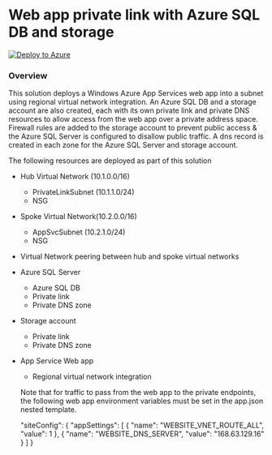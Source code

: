 # Web app private link with Azure SQL DB and storage

[![Deploy to Azure](https://aka.ms/deploytoazurebutton)](https://portal.azure.com/#create/Microsoft.Template/uri/https%3A%2F%2Fraw.githubusercontent.com%2Fmafiaboy1994%2Fweb-app-regional-vnet-pe-sql-storage%2Fmain%2Fazuredeploy.json) 


### Overview

This solution deploys a Windows Azure App Services web app into a subnet using regional virtual network integration. An Azure SQL DB and a storage account are also created, each with its own private link and private DNS resources to allow access from the web app over a private address space. Firewall rules are added to the storage account to prevent public access & the Azure SQL Server is configured to disallow public traffic. A dns record is created in each zone for the Azure SQL Server and storage account.

The following resources are deployed as part of this solution

- Hub Virtual Network (10.1.0.0/16)
  - PrivateLinkSubnet (10.1.1.0/24)
  - NSG
- Spoke Virtual Network(10.2.0.0/16)
  - AppSvcSubnet (10.2.1.0/24)
  - NSG
- Virtual Network peering between hub and spoke virtual networks
- Azure SQL Server
  - Azure SQL DB
  - Private link
  - Private DNS zone
- Storage account
  - Private link
  - Private DNS zone
- App Service Web app
  - Regional virtual network integration

  Note that for traffic to pass from the web app to the private endpoints, the following web app environment variables must be set in the app.json nested template.

  "siteConfig": {
                    "appSettings": [
                        {
                            "name": "WEBSITE_VNET_ROUTE_ALL",
                            "value": 1
                        },
                        {
                            "name": "WEBSITE_DNS_SERVER",
                            "value": "168.63.129.16"
                        }
                    ]
                }

